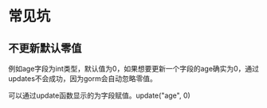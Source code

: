 # 常见坑

## 不更新默认零值

例如age字段为int类型，默认值为0，如果想要更新一个字段的age确实为0，通过updates不会成功，因为gorm会自动忽略零值。

可以通过update函数显示的为字段赋值。update\("age", 0\)


